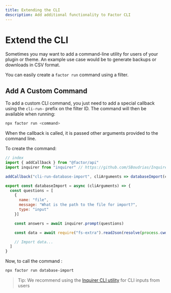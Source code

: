 ```yaml
---
title: Extending the CLI
description: Add additional functionality to Factor CLI
---
```


# Extend the CLI 

Sometimes you may want to add a command-line utility for users of your plugin or theme. An example use case would be to generate backups or downloads in CSV format. 

You can easily create a `factor run` command using a filter. 

## Add A Custom Command

To add a custom CLI command, you just need to add a special callback using the `cli-run-` prefix on the filter ID. The command will then be available when running: 

```bash
npx factor run <command>
```

When the callback is called, it is passed other arguments provided to the command line.

To create the command: 

```javascript
// index
import { addCallback } from "@factor/api"
import inquirer from "inquirer" // https://github.com/SBoudrias/Inquirer.js

addCallback("cli-run-database-import", cliArguments => databaseImport(cliArguments))

export const databaseImport = async (cliArguments) => {
  const questions = [
    {
      name: "file",
      message: "What is the path to the file for import?",
      type: "input"
    }]

    const answers = await inquirer.prompt(questions)

    const data = await require("fs-extra").readJson(resolve(process.cwd(), answers.file))

    // Import data...
  ]
}
```

Now, to call the command :

```bash
npx factor run database-import
```
 
> Tip: We recommend using the [Inquirer CLI utility](https://github.com/SBoudrias/Inquirer.js) for CLI inputs from users
